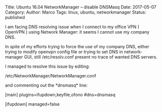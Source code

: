 Title: Ubuntu 16.04 NetworkManager – disable DNSMasq
Date: 2017-05-07
Category:
Author: Marco
Tags: linux, ubuntu, networkmanager
Status: published

I am facing DNS resolving issue when I connect to my office VPN ( OpenVPN ) using Network Manager: it seems I cannot use my company DNS.

In spite of my efforts trying to force the use of my company DNS, either trying to modify openvpn config file or trying to set DNS in network-manager GUI, still /etc/resolv.conf present no trace of wanted DNS servers.

I managed to resolve this issue by editing:

/etc/NetworkManager/NetworkManager.conf

and commenting out the \*dnsmasq\* line:

\[main\]
plugins=ifupdown,keyfile,ofono
#dns=dnsmasq

\[ifupdown\]
managed=false
